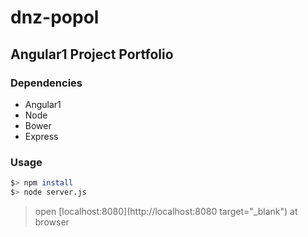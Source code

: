 # dnz-popol

## Angular1 Project Portfolio

### Dependencies
- Angular1
- Node
- Bower 
- Express

### Usage
```sh
$> npm install
$> node server.js
```

> open [localhost:8080](http://localhost:8080 target="_blank") at browser
